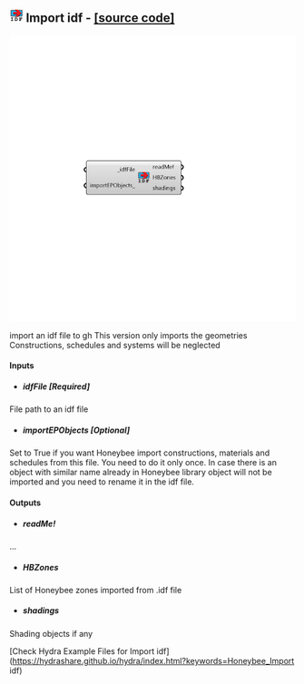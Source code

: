 ## ![](../../images/icons/Import_idf.png) Import idf - [[source code]](https://github.com/mostaphaRoudsari/honeybee/tree/master/src/Honeybee_Import%20idf.py)

![](../../images/components/Import_idf.png)

import an idf file to gh
 This version only imports the geometries
 Constructions, schedules and systems will be neglected

#### Inputs
* ##### idfFile [Required]
File path to an idf file
* ##### importEPObjects [Optional]
Set to True if you want Honeybee import constructions, materials and schedules from this file. You need to do it only once. In case there is an object with similar name already in Honeybee library object will not be imported and you need to rename it in the idf file.

#### Outputs
* ##### readMe!
...
* ##### HBZones
List of Honeybee zones imported from .idf file
* ##### shadings
Shading objects if any


[Check Hydra Example Files for Import idf](https://hydrashare.github.io/hydra/index.html?keywords=Honeybee_Import idf)